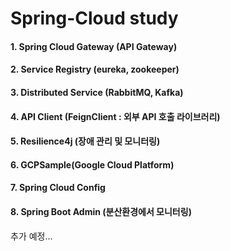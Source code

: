 # Spring-Cloud study

#### 1. Spring Cloud Gateway (API Gateway)
#### 2. Service Registry (eureka, zookeeper)
#### 3. Distributed Service (RabbitMQ, Kafka)
#### 4. API Client (FeignClient : 외부 API 호출 라이브러리)
#### 5. Resilience4j (장애 관리 및 모니터링)
#### 6. GCPSample(Google Cloud Platform)
#### 7. Spring Cloud Config
#### 8. Spring Boot Admin (분산환경에서 모니터링)
추가 예정...